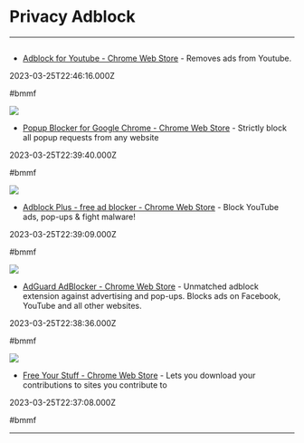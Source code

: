 # Privacy  Adblock

---

![]()

- [Adblock for Youtube - Chrome Web Store](https://chrome.google.com/webstore/detail/adblock-for-youtube/cmedhionkhpnakcndndgjdbohmhepckk) - Removes ads from Youtube.

2023-03-25T22:46:16.000Z

#bmmf

![](https://lh3.googleusercontent.com/TTup34T9cf8aVNhUi5K0i4e1ckSiHZ3Y0vy9vfObWUQmHUuBiJDsvY7rDliOh-jG-CKJz1fB_r25jjRhPfpunCpU=w128-h128-e365-rj-sc0x00ffffff)

- [Popup Blocker for Google Chrome - Chrome Web Store](https://chrome.google.com/webstore/detail/popup-blocker-for-google/ddmhlmdockeihjdpbkcnnfnlcgjhccgk) - Strictly block all popup requests from any website

2023-03-25T22:39:40.000Z

#bmmf

![](https://lh3.googleusercontent.com/nnMASpwJY4U5ukhKl4PfIdaOpuKXNrVvfIc9n8-NJOJIY7m3RLgsazN6ATmDkXyaMll8zADOXuBR574MwC7T71kJcQ=w128-h128-e365-rj-sc0x00ffffff)

- [Adblock Plus - free ad blocker - Chrome Web Store](https://chrome.google.com/webstore/detail/adblock-plus-free-ad-bloc/cfhdojbkjhnklbpkdaibdccddilifddb) - Block YouTube ads, pop-ups & fight malware!

2023-03-25T22:39:09.000Z

#bmmf

![](https://lh3.googleusercontent.com/57Xn_IaQgeKxwEljtoasXiYOiUzZuJlJLfwZzYFXMwzGIYTAGqs3HLdEurP6l-Yl_x__6tpGpuScqbAt9KeOHsXBPw=w128-h128-e365-rj-sc0x00ffffff)

- [AdGuard AdBlocker - Chrome Web Store](https://chrome.google.com/webstore/detail/adguard-adblocker/bgnkhhnnamicmpeenaelnjfhikgbkllg) - Unmatched adblock extension against advertising and pop-ups. Blocks ads on Facebook, YouTube and all other websites.

2023-03-25T22:38:36.000Z

#bmmf

![](https://lh3.googleusercontent.com/rORY4dductLhxqbP3Jp5TRGBzAhRft3-RbM2uadaOb_ZQmnuXfRD39ezLVK5kyeBf-RYSevkzZ6ZPD81y5rbYSmxkFQ=w128-h128-e365-rj-sc0x00ffffff)

- [Free Your Stuff - Chrome Web Store](https://chrome.google.com/webstore/detail/free-your-stuff/hlkhpekhgcaigleojiocoeockhcaglia) - Lets you download your contributions to sites you contribute to

2023-03-25T22:37:08.000Z

#bmmf

---

